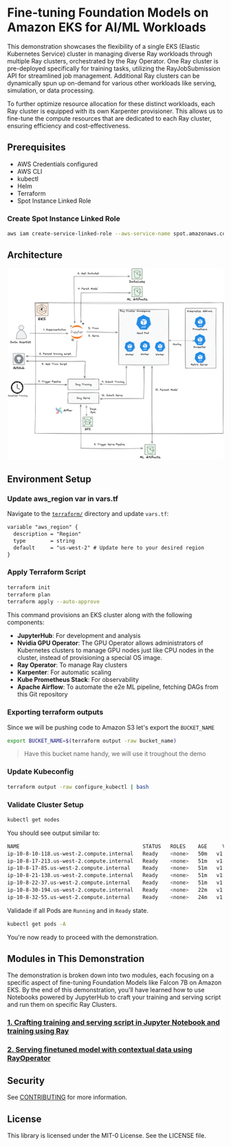 # Fine-tuning Foundation Models on Amazon EKS for AI/ML Workloads

This demonstration showcases the flexibility of a single EKS (Elastic Kubernetes Service) cluster in managing diverse Ray workloads through multiple Ray clusters, orchestrated by the Ray Operator. One Ray cluster is pre-deployed specifically for training tasks, utilizing the RayJobSubmission API for streamlined job management. Additional Ray clusters can be dynamically spun up on-demand for various other workloads like serving, simulation, or data processing.

To further optimize resource allocation for these distinct workloads, each Ray cluster is equipped with its own Karpenter provisioner. This allows us to fine-tune the compute resources that are dedicated to each Ray cluster, ensuring efficiency and cost-effectiveness.

## Prerequisites

- AWS Credentials configured
- AWS CLI
- kubectl
- Helm
- Terraform
- Spot Instance Linked Role

### Create Spot Instance Linked Role

```bash
aws iam create-service-linked-role --aws-service-name spot.amazonaws.com
```

## Architecture

![ML Ops Arch Diagram](static/ml-ops-arch-diagram.png)

## Environment Setup

### Update aws_region var in vars.tf

Navigate to the [`terraform/`](terraform/) directory and update `vars.tf`:

```hcl
variable "aws_region" {
  description = "Region"
  type        = string
  default     = "us-west-2" # Update here to your desired region
}
```

### Apply Terraform Script

```bash
terraform init
terraform plan
terraform apply --auto-approve
```

This command provisions an EKS cluster along with the following components:

- **JupyterHub**: For development and analysis
- **Nvidia GPU Operator**: The GPU Operator allows administrators of Kubernetes clusters to manage GPU nodes just like CPU nodes in the cluster, instead of provisioning a special OS image.
- **Ray Operator**: To manage Ray clusters
- **Karpenter**: For automatic scaling
- **Kube Prometheus Stack**: For observability
- **Apache Airflow**: To automate the e2e ML pipeline, fetching DAGs from this Git repository

### Exporting terraform outputs

Since we will be pushing code to Amazon S3 let's export the `BUCKET_NAME`

```bash
export BUCKET_NAME=$(terraform output -raw bucket_name)
```

> Have this bucket name handy, we will use it troughout the demo

### Update Kubeconfig

```bash
terraform output -raw configure_kubectl | bash
```

### Validate Cluster Setup

```bash
kubectl get nodes
```

You should see output similar to:

```bash
NAME                                        STATUS   ROLES    AGE     VERSION
ip-10-8-10-118.us-west-2.compute.internal   Ready    <none>   50m   v1.27.5-eks-43840fb
ip-10-8-17-213.us-west-2.compute.internal   Ready    <none>   51m   v1.27.5
ip-10-8-17-85.us-west-2.compute.internal    Ready    <none>   51m   v1.27.5
ip-10-8-21-138.us-west-2.compute.internal   Ready    <none>   51m   v1.27.5
ip-10-8-22-37.us-west-2.compute.internal    Ready    <none>   51m   v1.27.5
ip-10-8-30-194.us-west-2.compute.internal   Ready    <none>   22m   v1.27.5-eks-43840fb
ip-10-8-32-55.us-west-2.compute.internal    Ready    <none>   24m   v1.27.5-eks-43840fb
```

Validade if all Pods are `Running` and in `Ready` state.

```bash
kubectl get pods -A
```

You're now ready to proceed with the demonstration.

## Modules in This Demonstration

The demonstration is broken down into two modules, each focusing on a specific aspect of fine-tuning Foundation Models like Falcon 7B on Amazon EKS. By the end of this demonstration, you'll have learned how to use Notebooks powered by JupyterHub to craft your training and serving script and run them on specific Ray Clusters.

### [1. Crafting training and serving script in Jupyter Notebook and training using Ray](./modules/1-crafting-serving-training-notebook.md)
### [2. Serving finetuned model with contextual data using RayOperator](./modules/2-serving-finetuned-model.md)

## Security

See [CONTRIBUTING](CONTRIBUTING.md#security-issue-notifications) for more information.

## License

This library is licensed under the MIT-0 License. See the LICENSE file.